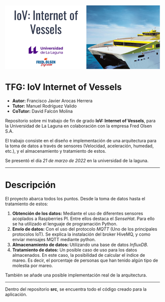 ![](./img/logo.png)

# TFG: IoV Internet of Vessels

- **Autor:** Francisco Javier Arocas Herrera
- **Tutor:** Manuel Rodríguez Valido
- **CoTutor:** David Falcón Molina

Repositorio sobre mi trabajo de fin de grado **IoV: Internet of Vessels**, para la Universidad de La Laguna en colaboración con la empresa Fred Olsen S.A.

El trabajo consiste en el diseño e implementación de una arquitectura para la toma de datos a través de sensores (Velocidad, aceleración, humedad, etc.), y el almacenamiento y tratamiento de estos.

Se presentó el día *21 de marzo de 2022* en la universidad de la laguna.

---

# Descripción

El proyecto abarca todos los puntos. Desde la toma de datos hasta el tratamiento de estos:

1. **Obtención de los datos:** Mediante el uso de diferentes sensores acoplados a Raspberries PI. Entre ellos destaca el *SenseHat*. Para ello se ha utilizado el lenguaje de programación Python.
2. **Envío de datos:** Con el uso del protocolo *MQTT* (Uno de los principales protocolos IoT). Se explica la instalación del broker HiveMQ, y como enviar mensajes MQTT mediante python.
3. **Almacenamiento de datos:** Utilizando una base de datos *InfluxDB*. 
4. **Tratamiento de datos:** Un posible caso de uso para los datos almacenados. En este caso, la posibilidad de calcular el índice de mareo. Es decir, el porcentaje de personas que han tenido algún tipo de molestia por mareo.

También se añade una posible implementación real de la arquitectura.

---

Dentro del repositorio **src**, se encuentra todo el código creado para la aplicación.
